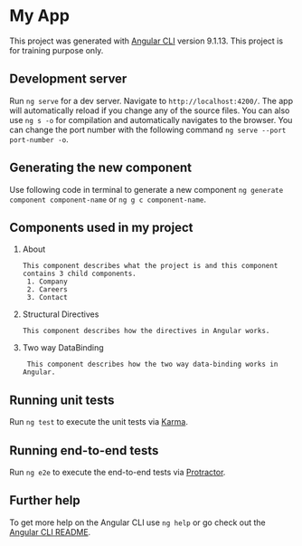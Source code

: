 # My App

This project was generated with [Angular CLI](https://github.com/angular/angular-cli) version 9.1.13.
This project is for training purpose only.

## Development server

Run `ng serve` for a dev server. Navigate to `http://localhost:4200/`. The app will automatically reload if you change any of the source files.
You can also use `ng s -o` for compilation and automatically navigates to the browser. You can change the port number with the following command `ng serve --port port-number -o`.

## Generating the new component

Use following code in terminal to generate a new component `ng generate component component-name` or `ng g c component-name`.

## Components used in my project
1. About

       This component describes what the project is and this component contains 3 child components.
        1. Company
        2. Careers
        3. Contact
2.  Structural Directives

        This component describes how the directives in Angular works.
3. Two way DataBinding

        This component describes how the two way data-binding works in Angular.
## Running unit tests

Run `ng test` to execute the unit tests via [Karma](https://karma-runner.github.io).

## Running end-to-end tests

Run `ng e2e` to execute the end-to-end tests via [Protractor](http://www.protractortest.org/).

## Further help

To get more help on the Angular CLI use `ng help` or go check out the [Angular CLI README](https://github.com/angular/angular-cli/blob/master/README.md).
